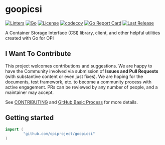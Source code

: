 # goopicsi

[![Linters](https://github.com/opiproject/goopicsi/actions/workflows/linters.yml/badge.svg)](https://github.com/opiproject/goopicsi/actions/workflows/linters.yml)
[![Go](https://github.com/opiproject/goopicsi/actions/workflows/go.yml/badge.svg)](https://github.com/opiproject/goopicsi/actions/workflows/go.yml)
[![License](https://img.shields.io/github/license/opiproject/goopicsi?style=flat-square&color=blue&label=License)](https://github.com/opiproject/goopicsi/blob/master/LICENSE)
[![codecov](https://codecov.io/gh/opiproject/goopicsi/branch/main/graph/badge.svg)](https://codecov.io/gh/opiproject/goopicsi)
[![Go Report Card](https://goreportcard.com/badge/github.com/opiproject/goopicsi)](https://goreportcard.com/report/github.com/opiproject/goopicsi)
[![Last Release](https://img.shields.io/github/v/release/opiproject/goopicsi?label=Latest&style=flat-square&logo=go)](https://github.com/opiproject/goopicsi/releases)

A Container Storage Interface (CSI) library, client, and other helpful utilities created with Go for OPI

## I Want To Contribute

This project welcomes contributions and suggestions.  We are happy to have the
Community involved via submission of **Issues and Pull Requests** (with
substantive content  or even just fixes). We are hoping for the documents,
test framework, etc. to become a community process with active engagement.
PRs can be reviewed by any number of people, and a maintainer may accept.

See [CONTRIBUTING](https://github.com/opiproject/opi/blob/main/CONTRIBUTING.md)
and [GitHub Basic Process](https://github.com/opiproject/opi/blob/main/doc-github-rules.md)
for more details.

## Getting started

```go
import (
        "github.com/opiproject/goopicsi"
)
```
